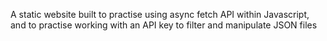 A static website built to practise using async fetch API within Javascript, and to practise working with an API key to filter and manipulate JSON files
